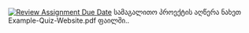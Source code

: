 [![Review Assignment Due Date](https://classroom.github.com/assets/deadline-readme-button-22041afd0340ce965d47ae6ef1cefeee28c7c493a6346c4f15d667ab976d596c.svg)](https://classroom.github.com/a/DNph1jNe)
სამაგალითო პროექტის აღწერა ნახეთ Example-Quiz-Website.pdf ფაილში..
